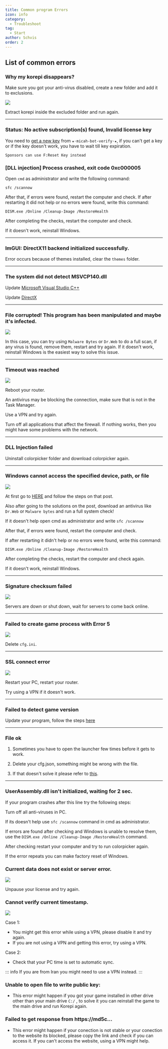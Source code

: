 ```yaml
---
title: Common program Errors
icon: info
category:
  - Troubleshoot
tag:
  - Start
author: Schvis
order: 2
---
```


## List of common errors

### Why my korepi disappears?

Make sure you got your anti-virus disabled, create a new folder and add it to exclusions.

![](/assets/images/docs/202312/virus.png)

Extract korepi inside the excluded folder and run again.

---
### Status: No active subscription(s) found, Invalid license key

You need to [get a new key](../guide/getkey.md) from `⁠★⋅micah-bot-verify⋅★`, if you can't get a key or if the key doesn't work, you have to wait till key expiration.

`Sponsors can use F:Reset Key instead`

### [DLL injection]  Process crashed, exit code 0xc000005

Open `cmd` as administrator and write the following command:

`sfc /scannow`

After that, if errors were found, restart the computer and check.
If after restarting it did not help or no errors were found, write this command:

`DISM.exe /Online /Cleanup-Image /RestoreHealth`

After completing the checks, restart the computer and check.

If it doesn't work, reinstall Windows.

---
### ImGUI: DirectX11 backend initialized successfully.

Error occurs because of themes installed, clear the `themes` folder.

---
### The system did not detect MSVCP140.dll

Update [Microsoft Visual Studio C++](https://learn.microsoft.com/en-us/cpp/windows/latest-supported-vc-redist?view=msvc-170#visual-studio-2015-2017-2019-and-2022)

Update [DirectX](https://www.microsoft.com/en-us/download/details.aspx?id=35)

---
### File corrupted! This program has been manipulated and maybe it's infected.

![](/assets/images/docs/202312/virus2.png)

In this case, you can try using `Malware Bytes` or `Dr.Web` to do a full scan, if any virus is found, remove them, restart and try again. If it doesn't work, reinstall Windows is the easiest way to solve this issue.

---
### Timeout was reached

![](/assets/images/docs/202312/error1.png)

Reboot your router.

An antivirus may be blocking the connection, make sure that is not in the Task Manager.

Use a VPN and try again.

Turn off all applications that affect the firewall. If nothing works, then you might have some problems with the network.

---
### DLL Injection failed

Uninstall colorpicker folder and download colorpicker again.

---
### Windows cannot access the specified device, path, or file

![](/assets/images/docs/202312/error2.png)

At first go to [HERE](https://support.microsoft.com/en-us/topic/-windows-cannot-access-the-specified-device-path-or-file-error-when-you-try-to-install-update-or-start-a-program-or-file-46361133-47ed-6967-c13e-e75d3cc29657) and follow the steps on that post.

Also after going to the solutions on the post, download an antivirus like `Dr.Web` or `Malware bytes` and run a full system check!

If it doesn't help open cmd as administrator and write `sfc /scannow`

After that, if errors were found, restart the computer and check.

If after restarting it didn't help or no errors were found, write this command:

`DISM.exe /Online /Cleanup-Image /RestoreHealth`

After completing the checks, restart the computer and check again.

If it doesn't work, reinstall Windows.

---
### Signature checksum failed

![](/assets/images/docs/202312/checksum.png)

Servers are down or shut down, wait for servers to come back online.

---
### Failed to create game process with Error 5

![](/assets/images/docs/202312/error3.png)

Delete `cfg.ini`.

---
### SSL connect error

![](/assets/images/docs/202312/error4.png)

Restart your PC, restart your router.

Try using a VPN if it doesn't work.

---
### Failed to detect game version

Update your program, follow the steps [here](../start/download.md)

---
### File ok

1. Sometimes you have to open the launcher few times before it gets to work.

2. Delete your cfg.json, something might be wrong with the file.

3. If that doesn't solve it please refer to [this](https://discord.com/channels/1069057220802781265/1213319789964038184/1242491428441952256).

---
### UserAssembly.dll isn't initialized, waiting for 2 sec.

If your program crashes after this line try the following steps:

Turn off all anti-viruses in PC.

If its doesn't help use `sfc /scannow` command in cmd as administrator.

If errors are found after checking and Windows is unable to resolve them, use the `DISM.exe /Online /Cleanup-Image /RestoreHealth` command. 

After checking restart your computer and try to run colorpicker again.

If the error repeats you can make factory reset of Windows.

### Current data does not exist or server error.

![](/assets/images/docs/202312/error.png)

Unpause your license and try again.

### Cannot verify current timestamp.

![](/assets/images/docs/202402/timestamp.png)

Case 1:
- You might get this error while using a VPN, please disable it and try again.
- If you are not using a VPN and getting this error, try using a VPN.

Case 2:
- Check that your PC time is set to automatic sync.

::: info If you are from Iran you might need to use a VPN instead.
:::

### Unable to open file to write public key:

- This error might happen if you got your game installed in other drive other than your main drive `C:/` , to solve it you can reinstall the game to the main drive and run Korepi again.

### Failed to get response from https://md5c...

- This error might happen if your conection is not stable or your conection to the website its blocked, please copy the link and check if you can access it. If you can't access the website, using a VPN might help.